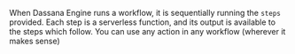 When Dassana Engine runs a workflow, it is sequentially running the `steps` provided. Each step is a serverless function, and its output is available to the steps which follow. You can use any action in any workflow (wherever it makes sense)
